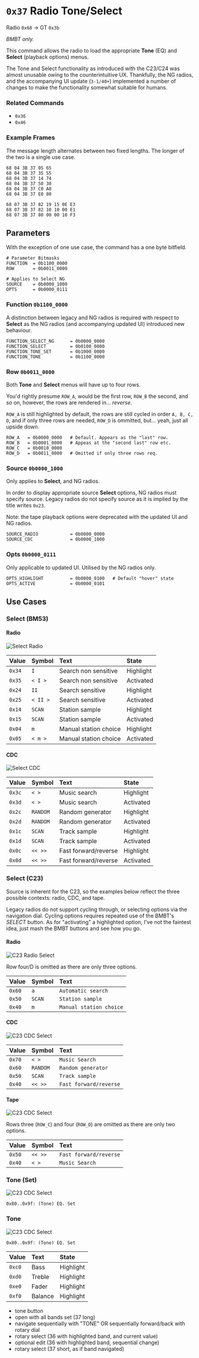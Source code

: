 # `0x37` Radio Tone/Select

Radio `0x68` → GT `0x3b`

*BMBT only.*

This command allows the radio to load the appropriate **Tone** (EQ) and **Select** (playback options) menus.

The Tone and Select functionality as introduced with the C23/C24 was almost unusable owing to the counterintuitive UX. Thankfully, the NG radios, and the accompanying UI update (`3-1/40+`) implemented a number of changes to make the functionality somewhat suitable for humans.

<!--- NG radios have different options
- options have new "active" UI state
- NG must specifcy source when loading Select
- NG allows navigating, and selecting rows via dial.-->

### Related Commands

- `0x36`
- `0x46`

### Example Frames

The message length alternates between two fixed lengths. The longer of the two is a single use case.

    68 04 3B 37 05 65
    68 04 3B 37 35 55
    68 04 3B 37 14 74
    68 04 3B 37 50 30
    68 04 3B 37 C0 A0
    68 04 3B 37 E0 80
    
    68 07 3B 37 82 19 15 0E E3
    68 07 3B 37 82 10 10 00 E1
    68 07 3B 37 80 00 00 10 F3

## Parameters

With the exception of one use case, the command has a one byte bitfield.
    
    # Parameter Bitmasks
    FUNCTION  = 0b1100_0000
    ROW       = 0b0011_0000
    
    # Applies to Select NG
    SOURCE    = 0b0000_1000
    OPTS      = 0b0000_0111
    
### Function `0b1100_0000`

A distinction between legacy and NG radios is required with respect to **Select** as the NG radios (and accompanying updated UI) introduced new behaviour.

    FUNCTION_SELECT_NG      = 0b0000_0000
    FUNCTION_SELECT         = 0b0100_0000
    FUNCTION_TONE_SET       = 0b1000_0000
    FUNCTION_TONE           = 0b1100_0000

### Row `0b0011_0000`

Both **Tone** and **Select** menus will have up to four rows.

You'd rightly presume `ROW_A`, would be the first row, `ROW_B` the second, and so on, however, the rows are rendered in... *reverse*.

`ROW_A` is still highlighted by default, the rows are still cycled in order `A, B, C, D`, and if only three rows are needed, `ROW_D` is ommitted, but... yeah, just all upside down.
    
    ROW_A   = 0b0000_0000   # Default. Appears as the "last" row.
    ROW_B   = 0b0001_0000   # Appeas at the "second last" row etc.
    ROW_C   = 0b0010_0000
    ROW_D   = 0b0011_0000   # Omitted if only three rows req.

### Source `0b0000_1000`

Only applies to **Select**, and NG radios.

In order to display appropriate source **Select** options, NG radios must specify source. Legacy radios do not specify source as it is implied by the title writes `0x23`.

Note: the tape playback options were deprecated with the updated UI and NG radios.
    
    SOURCE_RADIO            = 0b0000_0000
    SOURCE_CDC              = 0b0000_1000

### Opts `0b0000_0111`

Only applicable to updated UI. Utilised by the NG radios only.
    
    OPTS_HIGHLIGHT          = 0b0000_0100   # Default "hover" state
    OPTS_ACTIVE             = 0b0000_0101

## Use Cases

### Select (BM53)

#### Radio

![Select Radio](37/bm53_rad.png)

Value|Symbol|Text|State
:----|:-----|:---|:----
`0x34`|`I`| Search non sensitive|Highlight
`0x35`|`< I >`| Search non sensitive|Activated
`0x24`|`II`| Search sensitive|Highlight
`0x25`|`< II >`| Search sensitive|Activated
`0x14`|`SCAN`| Station sample|Highlight
`0x15`|`SCAN`| Station sample|Activated
`0x04`|`m`| Manual station choice|Highlight 
`0x05`|`< m >`| Manual station choice|Activated

#### CDC

![Select CDC](37/bm53_cdc.png)

Value|Symbol|Text|State
:----|:-----|:---|:----
`0x3c`|`< >`| Music search|Highlight
`0x3d`|`< >`| Music search|Activated
`0x2c`|`RANDOM`| Random generator|Highlight
`0x2d`|`RANDOM`| Random generator|Activated
`0x1c`|`SCAN`| Track sample|Highlight
`0x1d`|`SCAN`| Track sample|Activated
`0x0c`|`<< >>`| Fast forward/reverse|Highlight
`0x0d`|`<< >>`| Fast forward/reverse|Activated

### Select (C23)

Source is inherent for the C23, so the examples below reflect the three possible contexts: radio, CDC, and tape.

Legacy radios do not support cycling through, or selecting options via the navigation dial. Cycling options requires repeated use of the BMBT's *SELECT* button. As for "activating" a highlighted option, I've not the faintest idea, just mash the BMBT buttons and see how you go.

#### Radio

![C23 Radio Select](37/c23_rad.jpg)

Row four/D is omitted as there are only three options.

Value |Symbol|Text
:-----|:-----|:---
`0x60`|`a`   |`Automatic search`
`0x50`|`SCAN`|`Station sample`
`0x40`|`m`   |`Manual station choice`

#### CDC

![C23 CDC Select](37/c23_cdc.jpg)

Value |Symbol|Text
:-----|:-----|:---
`0x70`|`< >`|`Music Search`
`0x60`|`RANDOM`|`Random generator`
`0x50`|`SCAN`|`Track sample`
`0x40`|`<< >>`|`Fast forward/reverse`

#### Tape

![C23 CDC Select](37/c23_tape.png)

Rows three (`ROW_C`) and four (`ROW_D`) are omitted as there are only two options.

Value |Symbol|Text
:-----|:-----|:---
`0x50`|`<< >>`|`Fast forward/reverse`
`0x40`|`< >`|`Music Search`

### Tone (Set)

![C23 CDC Select](37/bm53_eq.png)

    0x80..0x9f: (Tone) EQ. Set

### Tone

![C23 CDC Select](37/bm53_eq.png)

    0x80..0x9f: (Tone) EQ. Set

Value |Text   |State
:-----|:------|:---
`0xc0`|Bass   |Highlight
`0xd0`|Treble |Highlight
`0xe0`|Fader  |Highlight
`0xf0`|Balance|Highlight


- tone button
- open with all bands set (37 long)
- navigate sequentially with "TONE" OR sequentially forward/back with rotary dial
- rotary select (36 with highlighted band, and current value)
- optional edit (36 with highlighted band, sequential change)
- rotary select (37 short, as if band navigated)